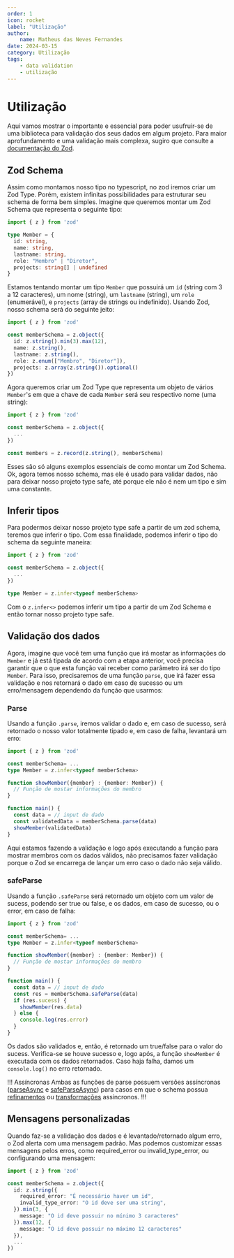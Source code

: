 ```yaml
---
order: 1
icon: rocket
label: "Utilização"
author:
    name: Matheus das Neves Fernandes
date: 2024-03-15
category: Utilização
tags:
    - data validation
    - utilização
---
```


# Utilização 

Aqui vamos mostrar o importante e essencial para poder usufruir-se de uma biblioteca para validação dos seus dados em algum projeto. Para maior aprofundamento e uma validação mais complexa, sugiro que consulte a [documentação do Zod](https://zod.dev).

## Zod Schema

Assim como montamos nosso tipo no typescript, no zod iremos criar um Zod Type. Porém, existem infinitas possibilidades para estruturar seu schema de forma bem simples.
 Imagine que queremos montar um Zod Schema que representa o seguinte tipo:

```ts
import { z } from 'zod'

type Member = {
  id: string,
  name: string, 
  lastname: string, 
  role: "Membro" | "Diretor", 
  projects: string[] | undefined
}
```

Estamos tentando montar um tipo `Member` que possuirá um `id` (string com 3 a 12 caracteres), um nome (string), um `lastname` (string), um `role` (enumerável), e `projects` (array de strings ou indefinido). Usando Zod, nosso schema será do seguinte jeito:

```ts
import { z } from 'zod'

const memberSchema = z.object({
  id: z.string().min(3).max(12),
  name: z.string(), 
  lastname: z.string(),
  role: z.enum(["Membro", "Diretor"]),
  projects: z.array(z.string()).optional()
})
```

Agora queremos criar um Zod Type que representa um objeto de vários `Member`'s em que a chave de cada `Member` será seu respectivo nome (uma string):

```ts
import { z } from 'zod'

const memberSchema = z.object({
  ...
})

const members = z.record(z.string(), memberSchema)
```

Esses são só alguns exemplos essenciais de como montar um Zod Schema. Ok, agora temos nosso schema, mas ele é usado para validar dados, não para deixar nosso projeto type safe, até porque ele não é nem um tipo e sim uma constante.

## Inferir tipos

Para podermos deixar nosso projeto type safe a partir de um zod schema, teremos que inferir o tipo. Com essa finalidade, podemos inferir o tipo do schema da seguinte maneira:

```ts
import { z } from 'zod'

const memberSchema = z.object({
  ...
})

type Member = z.infer<typeof memberSchema>
```

Com o `z.infer<>` podemos inferir um tipo a partir de um Zod Schema e então tornar nosso projeto type safe.


## Validação dos dados

Agora, imagine que você tem uma função que irá mostar as informações do `Member` e já está tipada de acordo com a etapa anterior, você precisa garantir que o que esta função vai receber como parâmetro irá ser do tipo `Member`. Para isso, precisaremos de uma função `parse`, que irá fazer essa validação e nos retornará o dado em caso de sucesso ou um erro/mensagem dependendo da função que usarmos:

### Parse

Usando a função `.parse`, iremos validar o dado e, em caso de sucesso, será retornado o nosso valor totalmente tipado e, em caso de falha, levantará um erro:

```ts
import { z } from 'zod'

const memberSchema= ...
type Member = z.infer<typeof memberSchema>

function showMember({member} : {member: Member}) {
  // Função de mostar informações do membro
}

function main() {
  const data = // input de dado
  const validatedData = memberSchema.parse(data)
  showMember(validatedData)
}
```

Aqui estamos fazendo a validação e logo após executando a função para mostrar membros com os dados válidos, não precisamos fazer validação porque o Zod se encarrega de lançar um erro caso o dado não seja válido.

### safeParse

Usando a função `.safeParse` será retornado um objeto com um valor de sucess, podendo ser true ou false, e os dados, em caso de sucesso, ou o error, em caso de falha:

```ts
import { z } from 'zod'

const memberSchema= ...
type Member = z.infer<typeof memberSchema>

function showMember({member} : {member: Member}) {
  // Função de mostar informações do membro
}

function main() {
  const data = // input de dado
  const res = memberSchema.safeParse(data)
  if (res.sucess) {
    showMember(res.data)
  } else {
    console.log(res.error)
  }
}
```

Os dados são validados e, então, é retornado um true/false para o valor do sucess. Verifica-se se houve sucesso e, logo após, a função `showMember` é executada com os dados retornados. Caso haja falha, damos um `console.log()` no erro retornado.


!!! Assíncronas
Ambas as funções de parse possuem versões assíncronas ([parseAsync](https://zod.dev/?id=parseasync) e [safeParseAsync](https://zod.dev/?id=safeparseasync)) para casos em que o schema possua [refinamentos](https://zod.dev/?id=refine) ou [transformações](https://zod.dev/?id=transform) assíncronos.
!!!

## Mensagens personalizadas

Quando faz-se a validação dos dados e é levantado/retornado algum erro, o Zod alerta com uma mensagem padrão. Mas podemos customizar essas mensagens pelos erros, como required_error ou invalid_type_error, ou configurando uma mensagem:

```ts
import { z } from 'zod'

const memberSchema = z.object({
  id: z.string({
    required_error: "É necessário haver um id",
    invalid_type_error: "O id deve ser uma string",
  }).min(3, {
    message: "O id deve possuir no mínimo 3 caracteres"
  }).max(12, {
    message: "O id deve possuir no máximo 12 caracteres"
  }),
  ...
})

```